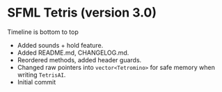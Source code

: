 # SFML Tetris (version 3.0)

Timeline is bottom to top

- Added sounds + hold feature.
- Added README.md, CHANGELOG.md.
- Reordered methods, added header guards.
- Changed raw pointers into `vector<Tetromino>` for safe memory when writing `TetrisAI`.
- Initial commit
